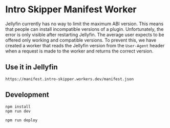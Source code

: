 # Intro Skipper Manifest Worker

Jellyfin currently has no way to limit the maximum ABI version. This means that people can install incompatible versions of a plugin. Unfortunately, the error is only visible after restarting Jellyfin. The average user expects to be offered only working and compatible versions. To prevent this, we have created a worker that reads the Jellyfin version from the `User-Agent` header when a request is made to the worker and returns the correct version.

## Use it in Jellyfin

```
https://manifest.intro-skipper.workers.dev/manifest.json
```

## Development

```
npm install
npm run dev
```

```
npm run deploy
```
